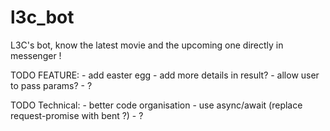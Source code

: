 # l3c_bot
L3C's bot, know the latest movie and the upcoming one directly in messenger !


TODO FEATURE:
    - add easter egg
    - add more details in result?
    - allow user to pass params?
    - ?

TODO Technical:
    - better code organisation
    - use async/await (replace request-promise with bent ?)
    - ?